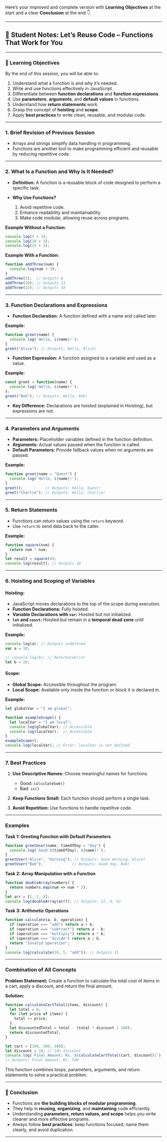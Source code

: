 Here’s your improved and complete version with **Learning Objectives** at the start and a clear **Conclusion** at the end 👇

---

## 🧠 **Student Notes: Let’s Reuse Code – Functions That Work for You**

---

### 🎯 **Learning Objectives**

By the end of this session, you will be able to:

1. Understand what a function is and why it’s needed.
2. Write and use functions effectively in JavaScript.
3. Differentiate between **function declarations** and **function expressions**.
4. Use **parameters**, **arguments**, and **default values** in functions.
5. Understand how **return statements** work.
6. Grasp the concept of **hoisting** and **scope**.
7. Apply **best practices** to write clean, reusable, and modular code.

---

### **1. Brief Revision of Previous Session**

* Arrays and strings simplify data handling in programming.
* Functions are another tool to make programming efficient and reusable by reducing repetitive code.

---

### **2. What Is a Function and Why Is It Needed?**

* **Definition:** A function is a reusable block of code designed to perform a specific task.
* **Why Use Functions?**

  1. Avoid repetitive code.
  2. Enhance readability and maintainability.
  3. Make code modular, allowing reuse across programs.

**Example Without a Function:**

```javascript
console.log(5 + 3);
console.log(10 + 3);
console.log(15 + 3);
```

**Example With a Function:**

```javascript
function addThree(num) {
  console.log(num + 3);
}
addThree(5);  // Outputs 8
addThree(10); // Outputs 13
addThree(15); // Outputs 18
```

---

### **3. Function Declarations and Expressions**

* **Function Declaration:**
  A function defined with a name and called later.

**Example:**

```javascript
function greet(name) {
  console.log(`Hello, ${name}!`);
}
greet("Alice"); // Outputs: Hello, Alice!
```

* **Function Expression:**
  A function assigned to a variable and used as a value.

**Example:**

```javascript
const greet = function(name) {
  console.log(`Hello, ${name}!`);
};
greet("Bob"); // Outputs: Hello, Bob!
```

* **Key Difference:** Declarations are hoisted (explained in Hoisting), but expressions are not.

---

### **4. Parameters and Arguments**

* **Parameters:** Placeholder variables defined in the function definition.
* **Arguments:** Actual values passed when the function is called.
* **Default Parameters:** Provide fallback values when no arguments are passed.

**Example:**

```javascript
function greet(name = "Guest") {
  console.log(`Hello, ${name}!`);
}
greet();          // Outputs: Hello, Guest!
greet("Charlie"); // Outputs: Hello, Charlie!
```

---

### **5. Return Statements**

* Functions can return values using the `return` keyword.
* Use `return` to send data back to the caller.

**Example:**

```javascript
function square(num) {
  return num * num;
}
let result = square(4);
console.log(result); // Outputs 16
```

---

### **6. Hoisting and Scoping of Variables**

#### **Hoisting:**

* JavaScript moves declarations to the top of the scope during execution.
* **Function Declarations:** Fully hoisted.
* **Variable Declarations with `var`:** Hoisted but not initialized.
* **`let` and `const`:** Hoisted but remain in a **temporal dead zone** until initialized.

**Example:**

```javascript
console.log(a); // Outputs undefined
var a = 10;

// console.log(b); // ReferenceError
let b = 20;
```

#### **Scope:**

* **Global Scope:** Accessible throughout the program.
* **Local Scope:** Available only inside the function or block it is declared in.

**Example:**

```javascript
let globalVar = "I am global";

function exampleScope() {
  let localVar = "I am local";
  console.log(globalVar); // Accessible
  console.log(localVar);  // Accessible
}
exampleScope();
console.log(localVar); // Error: localVar is not defined
```

---

### **7. Best Practices**

1. **Use Descriptive Names:** Choose meaningful names for functions.

   * Good: `calculateSum()`
   * Bad: `cs()`
2. **Keep Functions Small:** Each function should perform a single task.
3. **Avoid Repetition:** Use functions to handle repetitive code.

---

### **Examples**

**Task 1: Greeting Function with Default Parameters**

```javascript
function greetUser(name, timeOfDay = "day") {
  console.log(`Good ${timeOfDay}, ${name}!`);
}
greetUser("Alice", "morning"); // Outputs: Good morning, Alice!
greetUser("Bob");             // Outputs: Good day, Bob!
```

**Task 2: Array Manipulation with a Function**

```javascript
function doubleArray(numbers) {
  return numbers.map(num => num * 2);
}
let arr = [1, 2, 3];
console.log(doubleArray(arr)); // Outputs: [2, 4, 6]
```

**Task 3: Arithmetic Operations**

```javascript
function calculate(a, b, operation) {
  if (operation === "add") return a + b;
  if (operation === "subtract") return a - b;
  if (operation === "multiply") return a * b;
  if (operation === "divide") return a / b;
  return "Invalid operation";
}
console.log(calculate(10, 5, "add")); // Outputs 15
```

---

### **Combination of All Concepts**

**Problem Statement:**
Create a function to calculate the total cost of items in a cart, apply a discount, and return the final amount.

**Solution:**

```javascript
function calculateCartTotal(items, discount) {
  let total = 0;
  for (let price of items) {
    total += price;
  }
  let discountedTotal = total - (total * discount / 100);
  return discountedTotal;
}

let cart = [100, 200, 300];
let discount = 10; // 10% discount
console.log(`Final Amount: Rs. ${calculateCartTotal(cart, discount)}`);
// Outputs: Final Amount: Rs. 540
```

This function combines loops, parameters, arguments, and return statements to solve a practical problem.

---

### 🏁 **Conclusion**

* Functions are **the building blocks of modular programming**.
* They help in **reusing**, **organizing**, and **maintaining** code efficiently.
* Understanding **parameters, return values, and scope** helps you write cleaner and more effective programs.
* Always follow **best practices**: keep functions focused, name them clearly, and avoid duplication.


---

